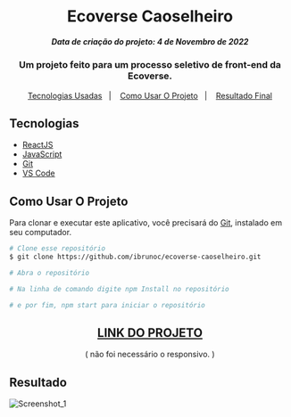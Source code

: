 <h1 align="center">
  Ecoverse Caoselheiro
</h1>
<h5 align="center">Data de criação do projeto: 4 de Novembro de 2022</h5>


<h3 align="center">   
Um projeto feito para um processo seletivo de front-end da Ecoverse. 
</h3>
    
<p align="center">
  <a href="#Tecnologias">Tecnologias Usadas</a>&nbsp;&nbsp;&nbsp;|&nbsp;&nbsp;&nbsp;
  <a href="#Como-Usar-O-Projeto">Como Usar O Projeto</a>&nbsp;&nbsp;&nbsp;|&nbsp;&nbsp;&nbsp;
  <a href="#Resultado">Resultado Final</a>
</p>

## Tecnologias

- [ReactJS](https://legacy.reactjs.org/docs/getting-started.html)
- [JavaScript](https://developer.mozilla.org/pt-BR/docs/Web/JavaScript)
- [Git](https://git-scm.com/docs)
- [VS Code](https://code.visualstudio.com/)

## Como Usar O Projeto
Para clonar e executar este aplicativo, você precisará do [Git](https://git-scm.com), instalado em seu computador.

```bash
# Clone esse repositório
$ git clone https://github.com/ibrunoc/ecoverse-caoselheiro.git

# Abra o repositório

# Na linha de comando digite npm Install no repositório

# e por fim, npm start para iniciar o repositório
```

<div align="center">
  <h2><a href="https://caoselheiro-ecoverse.vercel.app/">LINK DO PROJETO</a></h2> ( não foi necessário o responsivo. )
</div>

## Resultado

![Screenshot_1](https://user-images.githubusercontent.com/68878579/216831569-c4f0c0d1-107a-4dfc-8b0c-fd03c053d70f.png)
